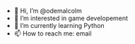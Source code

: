 - 👋 Hi, I’m @odemalcolm
- 👀 I’m interested in game developement
- 🌱 I’m currently learning Python
- 📫 How to reach me: email

<!---
odemalcolm/odemalcolm is a ✨ special ✨ repository because its `README.md` (this file) appears on your GitHub profile.
You can click the Preview link to take a look at your changes.
--->
